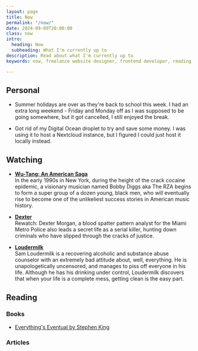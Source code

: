 ```yaml
---
layout: page
title: Now
permalink: "/now/"
date: 2024-09-09T20:00:00
class: now
intro:
  heading: Now
  subheading: What I'm currently up to
description: Read about what I'm currently up to
keywords: now, freelance website designer, frontend developer, reading, watching, work

---
```

## Personal
* Summer holidays are over as they're back to school this week. I had an extra long weekend - Friday and Monday off as I was supposed to be going somewhere, but it got cancelled, I still enjoyed the break.

* Got rid of my Digital Ocean droplet to try and save some money. I was using it to host a Nextcloud instance, but I figured I could just host it locally instead.

## Watching
* **[Wu-Tang: An American Saga](https://www.themoviedb.org/tv/90870-wu-tang-an-american-saga "Wu-Tang: An American Saga")**  
In the early 1990s in New York, during the height of the crack cocaine epidemic, a visionary musician named Bobby Diggs aka The RZA begins to form a super group of a dozen young, black men, who will eventually rise to become one of the unlikeliest success stories in American music history.

* **[Dexter](https://www.themoviedb.org/tv/1405-dexter "Dexter")**  
Rewatch: Dexter Morgan, a blood spatter pattern analyst for the Miami Metro Police also leads a secret life as a serial killer, hunting down criminals who have slipped through the cracks of justice.

* **[Loudermilk](https://www.themoviedb.org/tv/73200-loudermilk "Loudermilk")**  
Sam Loudermilk is a recovering alcoholic and substance abuse counselor with an extremely bad attitude about, well, everything. He is unapologetically uncensored, and manages to piss off everyone in his life. Although he has his drinking under control, Loudermilk discovers that when your life is a complete mess, getting clean is the easy part.

## Reading

### Books
* [ Everything's Eventual by Stephen King](https://bookwyrm.social/book/73015/s/everythings-eventual "Everything's Eventual by Stephen King")

### Articles
